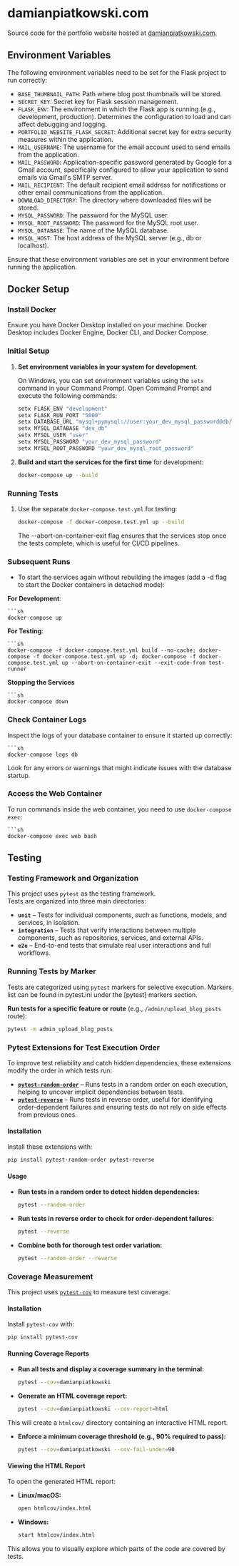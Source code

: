 # damianpiatkowski.com

Source code for the portfolio website hosted at [damianpiatkowski.com](https://damianpiatkowski.com).

## Environment Variables

The following environment variables need to be set for the Flask project to run correctly:

- `BASE_THUMBNAIL_PATH`: Path where blog post thumbnails will be stored.
- `SECRET_KEY`: Secret key for Flask session management.
- `FLASK_ENV`: The environment in which the Flask app is running (e.g., development, production). Determines the configuration to load and can affect debugging and logging.
- `PORTFOLIO_WEBSITE_FLASK_SECRET`: Additional secret key for extra security measures within the application.
- `MAIL_USERNAME`: The username for the email account used to send emails from the application.
- `MAIL_PASSWORD`: Application-specific password generated by Google for a Gmail account, specifically configured to allow your application to send emails via Gmail's SMTP server.
- `MAIL_RECIPIENT`: The default recipient email address for notifications or other email communications from the application.
- `DOWNLOAD_DIRECTORY`: The directory where downloaded files will be stored.
- `MYSQL_PASSWORD`: The password for the MySQL user.
- `MYSQL_ROOT_PASSWORD`: The password for the MySQL root user.
- `MYSQL_DATABASE`: The name of the MySQL database.
- `MYSQL_HOST`: The host address of the MySQL server (e.g., db or localhost).

Ensure that these environment variables are set in your environment before running the application.

## Docker Setup

### Install Docker

Ensure you have Docker Desktop installed on your machine. Docker Desktop includes Docker Engine, Docker CLI, and Docker Compose.

### Initial Setup

1. **Set environment variables in your system for development**.

    On Windows, you can set environment variables using the `setx` command in your Command Prompt. Open Command Prompt and execute the following commands:

    ```sh
    setx FLASK_ENV "development"
    setx FLASK_RUN_PORT "5000"
    setx DATABASE_URL "mysql+pymysql://user:your_dev_mysql_password@db/dev_db"
    setx MYSQL_DATABASE "dev_db"
    setx MYSQL_USER "user"
    setx MYSQL_PASSWORD "your_dev_mysql_password"
    setx MYSQL_ROOT_PASSWORD "your_dev_mysql_root_password"
    ```

2. **Build and start the services for the first time** for development:

    ```sh
    docker-compose up --build
    ```

### Running Tests

1. Use the separate `docker-compose.test.yml` for testing:

    ```sh
    docker-compose -f docker-compose.test.yml up --build
    ```
   The --abort-on-container-exit flag ensures that the services stop once the tests complete,
   which is useful for CI/CD pipelines.

### Subsequent Runs

- To start the services again without rebuilding the images
   (add a -d flag to start the Docker containers in detached mode):

**For Development**:

    ```sh
    docker-compose up

**For Testing**:

    ```sh
    docker-compose -f docker-compose.test.yml build --no-cache; docker-compose -f docker-compose.test.yml up -d; docker-compose -f docker-compose.test.yml up --abort-on-container-exit --exit-code-from test-runner

**Stopping the Services**

    ```sh
    docker-compose down

### Check Container Logs

Inspect the logs of your database container to ensure it started up correctly:

    ```sh
    docker-compose logs db

Look for any errors or warnings that might indicate issues with the database startup.

### Access the Web Container

To run commands inside the web container, you need to use `docker-compose exec`:

    ```sh
    docker-compose exec web bash

## Testing

### Testing Framework and Organization

This project uses `pytest` as the testing framework.  
Tests are organized into three main directories:

- **`unit`** – Tests for individual components, such as functions, models, and services, in isolation.
- **`integration`** – Tests that verify interactions between multiple components, such as repositories, services, and external APIs.
- **`e2e`** – End-to-end tests that simulate real user interactions and full workflows.

### Running Tests by Marker

Tests are categorized using `pytest` markers for selective execution.
Markers list can be found in pytest.ini under the [pytest] markers section.

**Run tests for a specific feature or route** (e.g., `/admin/upload_blog_posts` route):  
  ```bash
  pytest -m admin_upload_blog_posts
  ```

### Pytest Extensions for Test Execution Order

To improve test reliability and catch hidden dependencies, these extensions modify the order in which tests run:

- **[`pytest-random-order`](https://pypi.org/project/pytest-random-order/)** – Runs tests in a random order on each execution, helping to uncover implicit dependencies between tests.  
- **[`pytest-reverse`](https://pypi.org/project/pytest-reverse/)** – Runs tests in reverse order, useful for identifying order-dependent failures and ensuring tests do not rely on side effects from previous ones.  

#### Installation

Install these extensions with:
```bash
pip install pytest-random-order pytest-reverse
```

#### Usage

- **Run tests in a random order to detect hidden dependencies:**
  ```bash
  pytest --random-order
  ```
- **Run tests in reverse order to check for order-dependent failures:**
  ```bash
  pytest --reverse
  ```
- **Combine both for thorough test order variation:**
   ```bash
   pytest --random-order --reverse
   ```
  
### Coverage Measurement

This project uses [`pytest-cov`](https://pypi.org/project/pytest-cov/) to measure test coverage.

#### Installation

Install `pytest-cov` with:
```bash
pip install pytest-cov
```

#### Running Coverage Reports

- **Run all tests and display a coverage summary in the terminal:**
  ```bash
  pytest --cov=damianpiatkowski
  ```
- **Generate an HTML coverage report:**
  ```bash
  pytest --cov=damianpiatkowski --cov-report=html
  ```
This will create a `htmlcov/` directory containing an interactive HTML report.

- **Enforce a minimum coverage threshold (e.g., 90% required to pass):**
  ```bash
  pytest --cov=damianpiatkowski --cov-fail-under=90
  ```
  
#### Viewing the HTML Report

To open the generated HTML report:

- **Linux/macOS:**
  ```bash
  open htmlcov/index.html
  ```
- **Windows:**
  ```bash
  start htmlcov/index.html
  ```
This allows you to visually explore which parts of the code are covered by tests.

  






